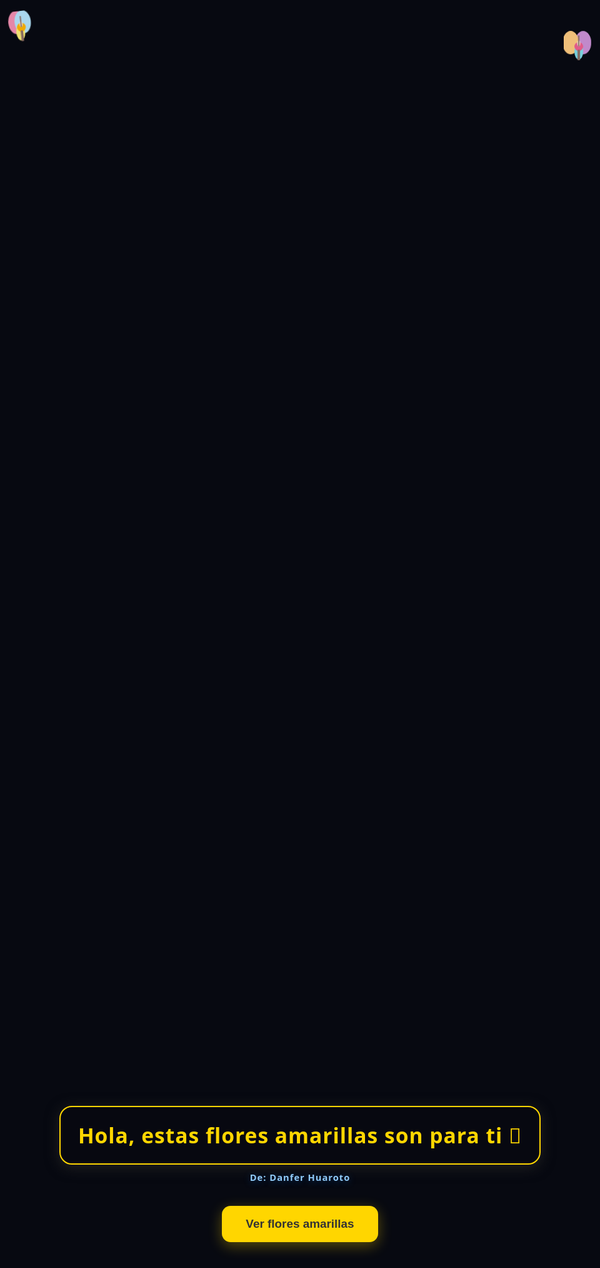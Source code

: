 <!DOCTYPE html>
<html lang="es">
<head>
  <meta charset="UTF-8" />
  <meta name="viewport" content="width=device-width, initial-scale=1.0"/>
  <title>Para Camila 💛</title>
  <style>
    body {
      margin: 0;
      padding: 0;
      font-family: 'Segoe UI', sans-serif;
      color: #333;
      min-height: 100vh;
      text-align: center;
      overflow: hidden;
      background: linear-gradient(to bottom, #fffde7, #fff9c4);
    }
    .pantalla-inicio {
      position: fixed;
      top: 0; left: 0;
      width: 100vw; height: 100vh;
      background: #070911;
      display: flex;
      flex-direction: column;
      align-items: center;
      justify-content: center;
      z-index: 10;
      transition: opacity 1s;
      overflow: hidden;
    }
    .bienvenida-titulo {
      font-size: 2.4em;
      color: #ffd600;
      font-weight: bold;
      margin-bottom: 18px;
      background: #070911dd;
      border-radius: 20px;
      padding: 22px 28px;
      box-shadow: 0 4px 22px #222;
      border: 2px solid #ffd600;
      max-width: 90vw;
      letter-spacing: 1px;
    }
    .autor {
      color: #90caf9;
      font-weight: bold;
      font-size: 1.05em;
      margin-bottom: 20px;
      margin-top: -8px;
      letter-spacing: 1px;
      text-shadow: 0 2px 12px #1565c077;
    }
    .btn-inicio {
      background-color: #ffd600;
      border: none;
      padding: 18px 38px;
      font-size: 1.35em;
      color: #333;
      border-radius: 14px;
      cursor: pointer;
      transition: all 0.3s;
      font-weight: bold;
      box-shadow: 0 6px 22px #ffd60055;
      margin-top: 16px;
    }
    .btn-inicio:hover {
      background-color: #ffee58;
      transform: scale(1.07);
      color: #d4a300;
    }
    /* Meteoros horizontales animados de derecha a izquierda */
    .meteoro {
      position: absolute;
      top: 0;
      left: 110vw;
      width: 140px;
      height: 22px;
      pointer-events: none;
      z-index: 20;
      opacity: 0.92;
      transform: rotate(15deg) perspective(300px) rotateY(-10deg);
      animation-name: meteoroAnim;
      animation-timing-function: cubic-bezier(.5,.1,.6,1.1);
      animation-iteration-count: 1;
    }
    @keyframes meteoroAnim {
      0% {left: 110vw; opacity: 0; filter: blur(10px); transform: rotate(15deg) scale(0.8) perspective(300px) rotateY(-13deg);}
      10% {opacity: 1; filter: blur(0px);}
      80% {left: 15vw; opacity: 1; filter: blur(1px); transform: rotate(17deg) scale(1.08) perspective(300px) rotateY(-4deg);}
      100% {left: -180px; opacity: 0; filter: blur(10px); transform: rotate(15deg) scale(0.7) perspective(300px) rotateY(8deg);}
    }
    .nucleo-meteoro, .cola-meteoro, .destello-meteoro { /* igual que antes */ }
    .margarita-creciendo {
      position: absolute;
      bottom: 40px;
      z-index: 12;
      width: 120px;
      height: 270px;
      display: flex;
      flex-direction: column;
      align-items: center;
      justify-content: flex-end;
      opacity: 1;
      transition: opacity 1.2s;
    }
    .margarita-creciendo.izq { left: 40px; }
    .margarita-creciendo.der { right: 40px; }
    .margarita-creciendo.oculto { opacity: 0; }
    .parte { opacity: 0; transition: opacity 0.7s; position: absolute; left: 50%; transform: translateX(-50%);}
    .parte.visible { opacity: 1; }
    .tallo { top: 60px;}
    .raiz { top: 240px;}
    .hoja { top: 125px;}
    .hoja.izq { left: 44px; transform: rotate(-22deg);}
    .hoja.der { left: 68px; transform: rotate(22deg);}
    .flor { top: 25px; left: 50%; transform: translateX(-50%);}
    #corazones {
      position: fixed;
      top:0;left:0;width:100vw;height:100vh;pointer-events:none;z-index:1;
    }
    .brillo-flor {
      position: absolute;
      left: 50%;
      top: 47px;
      transform: translateX(-50%);
      width: 38px;
      height: 38px;
      pointer-events: none;
      z-index: 100;
      border-radius: 50%;
      background: radial-gradient(circle, #fffde7aa 0%, #fffde700 80%);
      opacity: 0.7;
      animation: brilloFlor 2.2s infinite;
      display: none;
    }
    @keyframes brilloFlor {
      0% { opacity: 0.15;}
      50% { opacity: 0.65;}
      100% { opacity: 0.15;}
    }
    .mariposa {
      position: absolute;
      width: 48px;
      height: 48px;
      z-index: 13;
      pointer-events: none;
      opacity: 0.94;
      animation: mariposaMove 8s infinite linear;
    }
    .mariposa.izq { left: 10px; top: 140px; animation-delay: 0s;}
    .mariposa.der { right: 10px; top: 170px; animation-delay: 4s;}
    @keyframes mariposaMove {
      0% { transform: translateY(0) scale(1) rotate(-7deg);}
      20% { transform: translateY(-22px) scale(1.08) rotate(7deg);}
      40% { transform: translateY(-8px) scale(0.97) rotate(-13deg);}
      60% { transform: translateY(-26px) scale(1.09) rotate(10deg);}
      80% { transform: translateY(-22px) scale(1.03) rotate(-5deg);}
      100% { transform: translateY(0) scale(1) rotate(-7deg);}
    }
    .ala { transform-origin: center center; animation: alaFlap 1s infinite alternate;}
    @keyframes alaFlap { 0% { transform: scaleY(1.0);} 50% { transform: scaleY(1.24);} 100% { transform: scaleY(1.0);} }
    .contenido {
      display: none;
      flex-direction: column;
      align-items: center;
      justify-content: center;
      min-height: 100vh;
      width: 100vw;
      position: relative;
      background: linear-gradient(135deg, #ffe082 0%, #f8bbd0 40%, #b3e5fc 70%, #fffde7 100%);
      animation: fondoColorido 8s ease-in-out infinite alternate;
      transition: background 1s;
    }
    @keyframes fondoColorido {
      0% {background: linear-gradient(135deg, #ffe082 0%, #f8bbd0 40%, #b3e5fc 70%, #fffde7 100%);}
      100% {background: linear-gradient(135deg, #fff9c4 0%, #ffecb3 35%, #b2dfdb 80%, #f8bbd0 100%);}
    }
    .contenido-interno {
      background: #fffde7e0;
      box-shadow: 0 2px 18px #ffe08255;
      border-radius: 24px;
      padding: 36px 28px 32px 28px;
      max-width: 420px;
      display: inline-block;
      margin-top: 30px;
      position: relative;
      z-index: 10;
    }
    h1 {
      color: #fdd835;
      font-size: 2.2em;
      margin-bottom: 0.15em;
      text-shadow: 0 1px 10px #fffde766;
      margin-top: 0;
    }
    .camila {
      font-weight: bold;
      color: #ffd600;
      font-size: 1.1em;
    }
    .autor-final {
      color: #1565c0;
      font-weight: bold;
      font-size: 1.1em;
      margin: 14px 0 0 0;
      text-shadow: 0 2px 12px #90caf9aa;
      letter-spacing: 1px;
    }
    .frase-corta {
      font-size: 1.15em;
      color: #ffb300;
      font-weight: bold;
      margin-top: 14px;
      margin-bottom: 8px;
      background: #fffde7ee;
      border-radius: 12px;
      padding: 8px 12px;
      box-shadow: 0 2px 12px #ffd54f44;
      border: 1px solid #ffe082;
      display: inline-block;
      min-width: 220px;
      max-width: 340px;
      animation: fraseAnim 2.5s linear infinite alternate;
    }
    @keyframes fraseAnim {
      0% {box-shadow: 0 2px 12px #ffd54f44;}
      100% {box-shadow: 0 2px 22px #81d4fa66;}
    }
    p {
      font-size: 1.07em;
      margin-bottom: 1em;
      max-width: 350px;
      background: #fffde7cc;
      border-radius: 12px;
      padding: 8px 14px;
      box-shadow: 0 2px 12px #ffe08233;
      border: 1px solid #ffe082;
      margin-left: auto;
      margin-right: auto;
      animation: fraseAnim 3s linear infinite alternate;
    }
    button {
      background-color: #fdd835;
      border: none;
      padding: 10px 24px;
      font-size: 1.03em;
      color: #333;
      border-radius: 8px;
      cursor: pointer;
      transition: all 0.3s ease;
      margin-top: 8px;
      font-weight: bold;
      box-shadow: 0 2px 10px #ffee5866;
    }
    button:hover {
      background-color: #b3e5fc;
      color: #1565c0;
      transform: scale(1.07);
      box-shadow: 0 2px 18px #81d4fa66;
    }
    .message {
      display: none;
      font-size: 1.09em;
      margin-top: 16px;
      color: #4caf50;
      animation: fadeIn 2s ease forwards;
      font-weight: bold;
      background: #fffde7ee;
      border-radius: 14px;
      padding: 10px 14px;
      box-shadow: 0 2px 14px #ffe08244;
      border: 1px solid #ffe082;
      max-width: 300px;
      margin-left: auto;
      margin-right: auto;
      animation: mensajeAnim 3s linear infinite alternate;
    }
    @keyframes mensajeAnim {
      0% {box-shadow: 0 2px 14px #ffe08244;}
      100% {box-shadow: 0 2px 18px #b3e5fc77;}
    }
    @keyframes fadeIn { from { opacity: 0; } to { opacity: 1; } }
    .flowers {
      position: fixed;
      top: 0;
      left: 0;
      width: 100vw;
      height: 100vh;
      pointer-events: none;
      z-index: 2;
      overflow: hidden;
    }
    .margarita { position: absolute; width: 40px; height: 40px; will-change: transform, opacity; z-index: 2; pointer-events: none; opacity: 0.93;}
    .mensaje-sorpresa {
      display: none;
      position: absolute;
      left: 50%;
      top: 52%;
      transform: translate(-50%,-50%);
      z-index: 999;
      background: linear-gradient(135deg,#fffde7 60%,#ffe082 100%);
      border-radius: 18px;
      box-shadow: 0 2px 18px #ffd60088;
      border: 2px solid #ffd600;
      padding: 28px 20px 18px 20px;
      font-size: 1.09em;
      color: #ffb300;
      max-width: 320px;
      font-weight: bold;
      animation: fadeIn 1s;
      text-align: center;
      margin-top: -20px;
    }
    .mensaje-sorpresa .cerrar {
      margin-top: 14px;
      font-size: 1.05em;
      background: #ffd600;
      border: none;
      border-radius: 10px;
      padding: 7px 18px;
      cursor: pointer;
      color: #333;
      font-weight: bold;
      box-shadow: 0 2px 12px #ffd60044;
    }
    .mensaje-sorpresa .cerrar:hover {
      background: #ffecb3;
      color: #1565c0;
    }
    @media (max-width: 600px) {
      .contenido-interno {max-width:90vw;padding:16px;}
      h1{font-size:1.2em;}
      .frase-corta{min-width:120px;}
      .mensaje-sorpresa{max-width:94vw;}
    }
  </style>
</head>
<body>
  <div id="corazones"></div>
  <div class="mariposa izq">
    <svg width="48" height="48" viewBox="0 0 48 48">
      <ellipse class="ala" cx="17" cy="18" rx="13" ry="18" fill="#f48fb1"/>
      <ellipse class="ala" cx="27" cy="18" rx="13" ry="18" fill="#b3e5fc"/>
      <ellipse cx="22" cy="34" rx="7" ry="13" fill="#fff176"/>
      <circle cx="24" cy="26" r="7" fill="#ffb300"/>
      <ellipse cx="24" cy="21" rx="2.5" ry="5" fill="#fff3e0"/>
      <rect x="22" y="31" width="4" height="18" rx="2" fill="#8d6e63"/>
      <rect x="23" y="8" width="2" height="18" rx="1" fill="#8d6e63"/>
    </svg>
  </div>
  <div class="mariposa der">
    <svg width="48" height="48" viewBox="0 0 48 48">
      <ellipse class="ala" cx="31" cy="20" rx="13" ry="18" fill="#ce93d8"/>
      <ellipse class="ala" cx="11" cy="20" rx="13" ry="18" fill="#ffcc80"/>
      <ellipse cx="24" cy="34" rx="7" ry="13" fill="#80deea"/>
      <circle cx="24" cy="26" r="7" fill="#f06292"/>
      <ellipse cx="24" cy="21" rx="2.5" ry="5" fill="#fff3e0"/>
      <rect x="22" y="31" width="4" height="18" rx="2" fill="#8d6e63"/>
      <rect x="23" y="8" width="2" height="18" rx="1" fill="#8d6e63"/>
    </svg>
  </div>
  <div class="pantalla-inicio" id="pantallaInicio">
    <div class="bienvenida-titulo">Hola, estas flores amarillas son para ti 💛</div>
    <div class="autor">De: Danfer Huaroto</div>
    <button class="btn-inicio" onclick="mostrarContenido()">Ver flores amarillas</button>
    <div id="meteorosContainer"></div>
    <div class="margarita-creciendo izq" id="margaritaIzq">
      <svg class="parte raiz" width="50" height="40">
        <path d="M25,0 Q23,15 25,23 Q27,15 25,0" stroke="#7e5c1e" stroke-width="3" fill="none"/>
      </svg>
      <svg class="parte tallo" width="12" height="210">
        <rect x="6" y="0" width="2.5" height="210" fill="#4caf50" rx="2"/>
      </svg>
      <svg class="parte hoja izq" width="32" height="32">
        <ellipse cx="18" cy="18" rx="10" ry="18" fill="#388e3c" />
      </svg>
      <svg class="parte hoja der" width="32" height="32">
        <ellipse cx="14" cy="18" rx="10" ry="18" fill="#388e3c" />
      </svg>
      <svg class="parte flor" width="80" height="80">
        <g>
          <ellipse cx="40" cy="20" rx="14" ry="24" fill="#fffde7" stroke="#ffe082" stroke-width="2"/>
          <ellipse cx="40" cy="60" rx="14" ry="24" fill="#fffde7" stroke="#ffe082" stroke-width="2"/>
          <ellipse cx="20" cy="40" rx="24" ry="14" fill="#fffde7" stroke="#ffe082" stroke-width="2"/>
          <ellipse cx="60" cy="40" rx="24" ry="14" fill="#fffde7" stroke="#ffe082" stroke-width="2"/>
          <circle cx="40" cy="40" r="18" fill="#ffd600" stroke="#ffa000" stroke-width="4"/>
        </g>
      </svg>
    </div>
    <div class="margarita-creciendo der" id="margaritaDer">
      <svg class="parte raiz" width="50" height="40">
        <path d="M25,0 Q23,15 25,23 Q27,15 25,0" stroke="#7e5c1e" stroke-width="3" fill="none"/>
      </svg>
      <svg class="parte tallo" width="12" height="210">
        <rect x="6" y="0" width="2.5" height="210" fill="#4caf50" rx="2"/>
      </svg>
      <svg class="parte hoja izq" width="32" height="32">
        <ellipse cx="18" cy="18" rx="10" ry="18" fill="#388e3c" />
      </svg>
      <svg class="parte hoja der" width="32" height="32">
        <ellipse cx="14" cy="18" rx="10" ry="18" fill="#388e3c" />
      </svg>
      <svg class="parte flor" width="80" height="80">
        <g>
          <ellipse cx="40" cy="20" rx="14" ry="24" fill="#fffde7" stroke="#ffe082" stroke-width="2"/>
          <ellipse cx="40" cy="60" rx="14" ry="24" fill="#fffde7" stroke="#ffe082" stroke-width="2"/>
          <ellipse cx="20" cy="40" rx="24" ry="14" fill="#fffde7" stroke="#ffe082" stroke-width="2"/>
          <ellipse cx="60" cy="40" rx="24" ry="14" fill="#fffde7" stroke="#ffe082" stroke-width="2"/>
          <circle cx="40" cy="40" r="18" fill="#ffd600" stroke="#ffa000" stroke-width="4"/>
        </g>
      </svg>
    </div>
  </div>
  <div class="contenido" id="contenidoPrincipal">
    <div class="contenido-interno">
      <h1>🌼 Para <span class="camila">Camila Hernández</span> 🌼</h1>
      <div style="position:relative;display:inline-block;">
        <svg id="florPrincipal" width="80" height="80" style="cursor:pointer;">
          <g>
            <ellipse cx="40" cy="20" rx="14" ry="24" fill="#fffde7" stroke="#ffe082" stroke-width="2"/>
            <ellipse cx="40" cy="60" rx="14" ry="24" fill="#fffde7" stroke="#ffe082" stroke-width="2"/>
            <ellipse cx="20" cy="40" rx="24" ry="14" fill="#fffde7" stroke="#ffe082" stroke-width="2"/>
            <ellipse cx="60" cy="40" rx="24" ry="14" fill="#fffde7" stroke="#ffe082" stroke-width="2"/>
            <circle id="centroFlor" cx="40" cy="40" r="18" fill="#ffd600" stroke="#ffa000" stroke-width="4"/>
          </g>
        </svg>
        <div class="brillo-flor" id="brilloFlor"></div>
      </div>
      <div class="frase-corta" id="fraseCorta">
        Eres la razón por la que sonrío cada día.
      </div>
      <p>
        Sé que estamos lejos, trabajas casi 12 horas, llegas cansada del trabajo y no tenemos tiempo casi de vernos.<br>
        Y creo que la mejor manera de entenderte es esperándote y eso dice mucho que me importas.
      </p>
      <button onclick="mostrarMensaje()">Haz click si tú también me amas 💛</button>
      <div class="message" id="mensaje">💛 ¡Sabía que sí! Gracias por estar en mi vida, Camila. 💛</div>
      <div class="autor-final">De: Danfer Huaroto</div>
    </div>
    <div class="mensaje-sorpresa" id="mensajeSorpresa">
      <span id="textoSorpresa"></span>
      <br>
      <button class="cerrar" onclick="cerrarSorpresa()">Cerrar</button>
    </div>
  </div>
  <div class="flowers" id="flores"></div>
  <iframe 
    id="player" 
    src="https://www.youtube.com/embed/wnJ6LuUFpMo?autoplay=1&loop=1&playlist=wnJ6LuUFpMo&controls=0&mute=1"
    allow="autoplay"
    frameborder="0"
    allowfullscreen
  ></iframe>
  <script>
    function mostrarContenido() {
      document.getElementById('pantallaInicio').style.opacity = 0;
      document.getElementById('margaritaIzq').classList.add('oculto');
      document.getElementById('margaritaDer').classList.add('oculto');
      setTimeout(function() {
        document.getElementById('pantallaInicio').style.display = 'none';
        document.getElementById('contenidoPrincipal').style.display = 'flex';
      }, 950);
    }
    function mostrarMensaje() {
      document.getElementById('mensaje').style.display = 'block';
    }
    const frases = [
      "Eres la razón por la que sonrío cada día.",
      "No hay distancia que apague lo que siento por ti.",
      "Cada momento contigo es único y especial.",
      "Tu presencia ilumina mi vida como el sol a las flores.",
      "Eres mi fuerza y mi mayor inspiración.",
      "Contigo aprendí lo que es amar de verdad.",
      "Te amo más de lo que las palabras pueden expresar.",
      "Tu felicidad es mi mayor deseo.",
      "Gracias por existir y por elegirme cada día.",
      "Por ti, soy mejor persona.",
      "Te pienso a cada instante.",
      "No hay nada más valioso que tu compañía.",
      "Eres mi sueño hecho realidad.",
      "Siempre serás mi prioridad.",
      "Te extraño en cada amanecer y en cada noche.",
      "Sin ti, los días serían grises.",
      "Eres mi refugio y mi alegría.",
      "Me importas más de lo que imaginas.",
      "Tu amor es mi tesoro más grande.",
      "Por siempre juntos, aunque el tiempo sea difícil.",
    ];
    let fraseIndex = 0;
    function cambiarFrase() {
      fraseIndex = (fraseIndex + 1) % frases.length;
      document.getElementById('fraseCorta').textContent = frases[fraseIndex];
    }
    setInterval(cambiarFrase, 4000);

    // Lluvia de margaritas amarillas SVG
    function crearMargarita() {
      const flores = document.getElementById('flores');
      const margarita = document.createElement('div');
      margarita.className = 'margarita';
      const size = 32 + Math.random() * 20;
      margarita.style.width = size + "px";
      margarita.style.height = size + "px";
      margarita.style.left = Math.random() * (window.innerWidth - size) + "px";
      margarita.style.top = "-50px";
      margarita.style.opacity = 0.85 + Math.random() * 0.15;
      margarita.innerHTML = `
        <svg width="${size}" height="${size}" viewBox="0 0 40 40">
          <g>
            <ellipse cx="20" cy="10" rx="6" ry="14" fill="#fffde7" stroke="#ffe082" stroke-width="1"/>
            <ellipse cx="20" cy="30" rx="6" ry="14" fill="#fffde7" stroke="#ffe082" stroke-width="1"/>
            <ellipse cx="10" cy="20" rx="14" ry="6" fill="#fffde7" stroke="#ffe082" stroke-width="1"/>
            <ellipse cx="30" cy="20" rx="14" ry="6" fill="#fffde7" stroke="#ffe082" stroke-width="1"/>
            <ellipse cx="29" cy="29" rx="9" ry="4" fill="#fffde7" stroke="#ffe082" stroke-width="1"/>
            <ellipse cx="11" cy="29" rx="9" ry="4" fill="#fffde7" stroke="#ffe082" stroke-width="1"/>
            <ellipse cx="11" cy="11" rx="9" ry="4" fill="#fffde7" stroke="#ffe082" stroke-width="1"/>
            <ellipse cx="29" cy="11" rx="9" ry="4" fill="#fffde7" stroke="#ffe082" stroke-width="1"/>
            <circle cx="20" cy="20" r="8" fill="#ffd600" stroke="#ffa000" stroke-width="2"/>
          </g>
        </svg>
      `;
      flores.appendChild(margarita);
      let velocidad = 1 + Math.random() * 2;
      let giro = Math.random() * 2 - 1;
      let posY = -50;
      let posX = parseFloat(margarita.style.left);
      function animar() {
        posY += velocidad;
        posX += giro;
        margarita.style.top = posY + 'px';
        margarita.style.left = posX + 'px';
        margarita.style.transform = `rotate(${posY * giro * 2}deg)`;
        if (posY < window.innerHeight + 40) {
          requestAnimationFrame(animar);
        } else {
          margarita.remove();
        }
      }
      animar();
    }
    setInterval(() => crearMargarita(), 350);

    // Meteoros horizontales de derecha a izquierda al inicio
    function crearMeteoro() {
      const meteorosContainer = document.getElementById('meteorosContainer');
      const meteoro = document.createElement('div');
      meteoro.className = 'meteoro';
      let initialTop = Math.random() * (window.innerHeight * 0.7) + 30;
      meteoro.style.top = initialTop + "px";
      let dur = 1.1 + Math.random() * 1.2;
      meteoro.style.animationDuration = dur + "s";
      meteoro.style.animationDelay = (Math.random() * 0.7) + "s";
      meteoro.innerHTML = `
        <div class="nucleo-meteoro"></div>
        <div class="cola-meteoro"></div>
        <div class="destello-meteoro"></div>
      `;
      meteorosContainer.appendChild(meteoro);
      setTimeout(() => {
        meteoro.remove();
      }, (dur + 0.8) * 1000);
    }
    let meteorosInterval;
    function iniciarLluviaMeteoros() {
      let cantidad = 0;
      meteorosInterval = setInterval(() => {
        crearMeteoro();
        cantidad++;
        if (cantidad > 16) clearInterval(meteorosInterval);
      }, 220);
    }
    iniciarLluviaMeteoros();

    // Animación secuencial de margarita SVG
    function animarMargarita(id) {
      const partes = document.querySelectorAll(`#${id} .parte`);
      let paso = 0;
      function siguiente() {
        if (paso < partes.length) {
          partes[paso].classList.add('visible');
          paso++;
          setTimeout(siguiente, 600 + paso*150);
        }
      }
      siguiente();
    }
    animarMargarita('margaritaIzq');
    animarMargarita('margaritaDer');

    // Corazones flotando de diferentes colores
    const coloresCorazon = [
      "#f44336", "#e91e63", "#2196f3", "#ffd600", "#ff9800", "#ce93d8", "#81d4fa", "#ffb300"
    ];
    function crearCorazon() {
      const corazones = document.getElementById('corazones');
      const corazon = document.createElement('div');
      corazon.innerHTML = "&#10084;";
      corazon.style.position = 'fixed';
      corazon.style.left = (Math.random() * window.innerWidth) + 'px';
      corazon.style.top = window.innerHeight + 'px';
      corazon.style.fontSize = (22 + Math.random()*18) + 'px';
      corazon.style.opacity = 0.7 + Math.random()*0.3;
      corazon.style.color = coloresCorazon[Math.floor(Math.random()*coloresCorazon.length)];
      corazones.appendChild(corazon);
      let posY = window.innerHeight;
      function animar() {
        posY -= 2.2 + Math.random();
        corazon.style.top = posY + 'px';
        if (posY > -30) {
          requestAnimationFrame(animar);
        } else {
          corazon.remove();
        }
      }
      animar();
    }
    setInterval(crearCorazon, 600);

    // Mensajes sorpresa motivacionales y románticos
    const frasesSorpresa = [
      "🌼 ¡Eres la mejor tutora! Tu paciencia y dedicación transforman vidas cada día.",
      "💛 Recuerda: eres capaz de todo lo que te propones. ¡Tu esfuerzo vale oro!",
      "🌈 Aunque el día esté difícil, tu sonrisa ilumina el colegio.",
      "🌻 Los niños tienen suerte de tener una guía tan especial como tú.",
      "💐 Cuando te canses, piensa en todo lo bonito que logras cada día.",
      "✨ ¡Ánimo! Tu trabajo deja huellas que duran toda la vida.",
      "💛 Te amo y admiro tu fortaleza y tu ternura. ¡Sigue brillando!",
      "🌼 Si el estrés te visita, recuerda que eres mi heroína y mi inspiración.",
      "💖 Además de una gran tutora, eres el amor de mi vida.",
      "🌸 Mañana será mejor, y hoy también lo es porque existes tú.",
      "💛 ¡Eres valiente, fuerte y hermosa por dentro y por fuera!",
      "🌻 Te mereces todo lo bueno que la vida puede dar. Te amo mucho.",
      "💐 Gracias por tu esfuerzo, tu cariño y tu amor. ¡No te rindas!",
      "✨ Cada día contigo es especial, incluso cuando sólo puedo animarte desde lejos.",
      "💖 ¡Te admiro más de lo que imaginas!",
      "🌼 Cuando el día sea largo, piensa que alguien te espera, te ama y te admira.",
      "💛 Tu trabajo importa, tu amor es luz y tu vida es ejemplo.",
    ];
    let sorpresaIndex = 0;
    document.getElementById('florPrincipal').addEventListener('mouseenter', function() {
      document.getElementById('brilloFlor').style.display = 'block';
    });
    document.getElementById('florPrincipal').addEventListener('mouseleave', function() {
      document.getElementById('brilloFlor').style.display = 'none';
    });
    document.getElementById('florPrincipal').addEventListener('click', function() {
      document.getElementById('textoSorpresa').textContent = frasesSorpresa[sorpresaIndex];
      document.getElementById('mensajeSorpresa').style.display = 'block';
      sorpresaIndex = (sorpresaIndex + 1) % frasesSorpresa.length;
    });
    function cerrarSorpresa() {
      document.getElementById('mensajeSorpresa').style.display = 'none';
    }
  </script>
</body>
</html>
